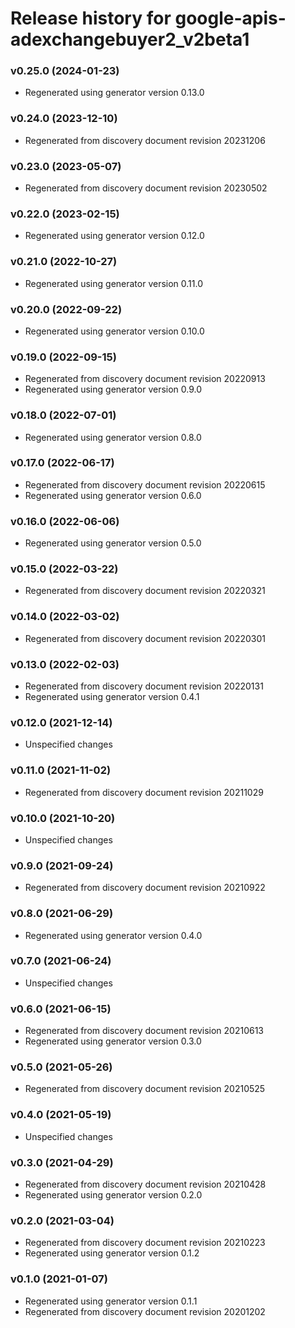 # Release history for google-apis-adexchangebuyer2_v2beta1

### v0.25.0 (2024-01-23)

* Regenerated using generator version 0.13.0

### v0.24.0 (2023-12-10)

* Regenerated from discovery document revision 20231206

### v0.23.0 (2023-05-07)

* Regenerated from discovery document revision 20230502

### v0.22.0 (2023-02-15)

* Regenerated using generator version 0.12.0

### v0.21.0 (2022-10-27)

* Regenerated using generator version 0.11.0

### v0.20.0 (2022-09-22)

* Regenerated using generator version 0.10.0

### v0.19.0 (2022-09-15)

* Regenerated from discovery document revision 20220913
* Regenerated using generator version 0.9.0

### v0.18.0 (2022-07-01)

* Regenerated using generator version 0.8.0

### v0.17.0 (2022-06-17)

* Regenerated from discovery document revision 20220615
* Regenerated using generator version 0.6.0

### v0.16.0 (2022-06-06)

* Regenerated using generator version 0.5.0

### v0.15.0 (2022-03-22)

* Regenerated from discovery document revision 20220321

### v0.14.0 (2022-03-02)

* Regenerated from discovery document revision 20220301

### v0.13.0 (2022-02-03)

* Regenerated from discovery document revision 20220131
* Regenerated using generator version 0.4.1

### v0.12.0 (2021-12-14)

* Unspecified changes

### v0.11.0 (2021-11-02)

* Regenerated from discovery document revision 20211029

### v0.10.0 (2021-10-20)

* Unspecified changes

### v0.9.0 (2021-09-24)

* Regenerated from discovery document revision 20210922

### v0.8.0 (2021-06-29)

* Regenerated using generator version 0.4.0

### v0.7.0 (2021-06-24)

* Unspecified changes

### v0.6.0 (2021-06-15)

* Regenerated from discovery document revision 20210613
* Regenerated using generator version 0.3.0

### v0.5.0 (2021-05-26)

* Regenerated from discovery document revision 20210525

### v0.4.0 (2021-05-19)

* Unspecified changes

### v0.3.0 (2021-04-29)

* Regenerated from discovery document revision 20210428
* Regenerated using generator version 0.2.0

### v0.2.0 (2021-03-04)

* Regenerated from discovery document revision 20210223
* Regenerated using generator version 0.1.2

### v0.1.0 (2021-01-07)

* Regenerated using generator version 0.1.1
* Regenerated from discovery document revision 20201202

